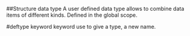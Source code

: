 ##Structure data type
A user defined data type allows to combine data items of different kinds. Defined in the global scope.

#deftype keyword
keyword use to give a type, a new name.